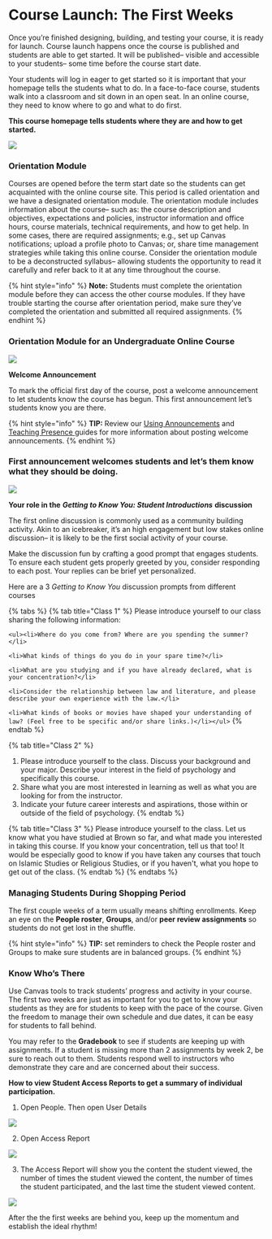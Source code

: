 # Course Launch: The First Weeks

Once you’re finished designing, building, and testing your course, it is ready for launch. Course launch happens once the course is published and students are able to get started. It will be published– visible and accessible to your students– some time before the course start date.

Your students will log in eager to get started so it is important that your homepage tells the students what to do. In a face-to-face course, students walk into a classroom and sit down in an open seat. In an online course, they need to know where to go and what to do first.

**This course homepage tells students where they are and how to get started.**

![](../../.gitbook/assets/first-weeks_homepage.png)

### Orientation Module 

Courses are opened before the term start date so the students can get acquainted with the online course site. This period is called orientation and we have a designated orientation module. The orientation module includes information about the course– such as: the course description and objectives, expectations and policies, instructor information and office hours, course materials, technical requirements, and how to get help. In some cases, there are required assignments; e.g., set up Canvas notifications; upload a profile photo to Canvas; or, share time management strategies while taking this online course. Consider the orientation module to be a deconstructed syllabus– allowing students the opportunity to read it carefully and refer back to it at any time throughout the course.

{% hint style="info" %}
**Note:** Students must complete the orientation module before they can access the other course modules. If they have trouble starting the course after orientation period, make sure they’ve completed the orientation and submitted all required assignments.
{% endhint %}

### Orientation Module for an Undergraduate Online Course

![](../../.gitbook/assets/first-weeks_orientation.png)

**Welcome Announcement** 

To mark the official first day of the course, post a welcome announcement to let students know the course has begun. This first announcement let’s students know you are there.

{% hint style="info" %}
**TIP:** Review our [Using Announcements](https://brown-sps-online.gitbook.io/facultyguide/teaching-online/using-announcements) and [Teaching Presence ](../teaching-presence.md)guides for more information about posting welcome announcements.
{% endhint %}

### First announcement welcomes students and let’s them know what they should be doing.

![](../../.gitbook/assets/first-weeks_welcome.png)

**Your role in the** _**Getting to Know You: Student Introductions**_ **discussion** 

The first online discussion is commonly used as a community building activity. Akin to an icebreaker, it’s an high engagement but low stakes online discussion– it is likely to be the first social activity of your course.

Make the discussion fun by crafting a good prompt that engages students. To ensure each student gets properly greeted by you, consider responding to each post. Your replies can be brief yet personalized.

Here are a 3 _Getting to Know You_ discussion prompts from different courses

{% tabs %}
{% tab title="Class 1" %}
Please introduce yourself to our class sharing the following information: 

`<ul><li>Where do you come from? Where are you spending the summer?</li>` 

`<li>What kinds of things do you do in your spare time?</li>`

`<li>What are you studying and if you have already declared, what is your concentration?</li>`

`<li>Consider the relationship between law and literature, and please describe your own experience with the law.</li>`

`<li>What kinds of books or movies have shaped your understanding of law? (Feel free to be specific and/or share links.)</li></ul>`
{% endtab %}

{% tab title="Class 2" %}
1. Please introduce yourself to the class. Discuss your background and your major.  Describe your interest in the field of psychology and specifically this course.  
2. Share what you are most interested in learning as well as what you are looking for from the instructor. 
3. Indicate your future career interests and aspirations, those within or outside of the field of psychology. 
{% endtab %}

{% tab title="Class 3" %}
Please introduce yourself to the class. Let us know what you have studied at Brown so far, and what made you interested in taking this course. If you know your concentration, tell us that too! It would be especially good to know if you have taken any courses that touch on Islamic Studies or Religious Studies, or if you haven't, what you hope to get out of the class.
{% endtab %}
{% endtabs %}

### Managing Students During Shopping Period

The first couple weeks of a term usually means shifting enrollments. Keep an eye on the **People roster**, **Groups**, and/or **peer review assignments** so students do not get lost in the shuffle.

{% hint style="info" %}
**TIP:** set reminders to check the People roster and Groups to make sure students are in balanced groups.
{% endhint %}

### Know Who’s There 

Use Canvas tools to track students’ progress and activity in your course. The first two weeks are just as important for you to get to know your students as they are for students to keep with the pace of the course. Given the freedom to manage their own schedule and due dates, it can be easy for students to fall behind.

You may refer to the **Gradebook** to see if students are keeping up with assignments. If a student is missing more than 2 assignments by week 2, be sure to reach out to them. Students respond well to instructors who demonstrate they care and are concerned about their success.

**How to view Student Access Reports to get a summary of individual participation.** 

1. Open People. Then open User Details

![](../../.gitbook/assets/ida-annotation-tool-2%20%282%29.png)

2. Open Access Report

![](../../.gitbook/assets/ida-annotation-tool.png)

3. The Access Report will show you the content the student viewed, the number of times the student viewed the content, the number of times the student participated, and the last time the student viewed content.  

![](../../.gitbook/assets/first-weeks_view-report%20%281%29.png)

After the the first weeks are behind you, keep up the momentum and establish the ideal rhythm!


